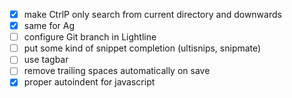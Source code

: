 - [X] make CtrlP only search from current directory and downwards
- [X] same for Ag
- [ ] configure Git branch in Lightline
- [ ] put some kind of snippet completion (ultisnips, snipmate)
- [ ] use tagbar
- [ ] remove trailing spaces automatically on save
- [X] proper autoindent for javascript
